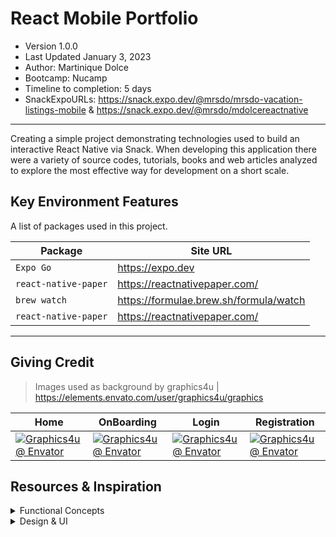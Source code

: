 # React Mobile Portfolio
- Version 1.0.0
- Last Updated January 3, 2023
- Author: Martinique Dolce
- Bootcamp: Nucamp
- Timeline to completion: 5 days
- SnackExpoURLs: https://snack.expo.dev/@mrsdo/mrsdo-vacation-listings-mobile & https://snack.expo.dev/@mrsdo/mdolcereactnative
---

Creating a simple project demonstrating technologies used to build an interactive React Native via Snack.
When developing this application there were a variety of source codes, tutorials, books and web articles analyzed to explore the most effective way for development on a short scale.

## Key Environment Features
A list of packages used in this project.

| Package                            | Site URL                               |
|------------------------------------|----------------------------------------|
| `Expo Go`                          | https://expo.dev                       |
| `react-native-paper`               | https://reactnativepaper.com/          |
| `brew watch`                       | https://formulae.brew.sh/formula/watch |
| `react-native-paper`               | https://reactnativepaper.com/          |

---
## Giving Credit

> Images used as background by graphics4u | https://elements.envato.com/user/graphics4u/graphics

| Home | OnBoarding | Login | Registration |
| --- | --- | --- | --- |
| [![Graphics4u @ Envator](https://elements-preview-images-0.imgix.net/465e8bec-74a2-4328-b83e-8dce481deeb7?auto=compress%2Cformat&fit=max&w=2740&s=48c4413cd7796d42a682bc7caa921a51)](https://elements.envato.com/user/graphics4u/graphics) | [![Graphics4u @ Envator](https://elements-preview-images-0.imgix.net/fbe9ab95-7611-4429-85e8-4c92ecee6469?auto=compress%2Cformat&fit=max&w=2740&s=ab4f304de54f29aa6199ac458d338b36)](https://elements.envato.com/user/graphics4u/graphics) |[![Graphics4u @ Envator](https://elements-preview-images-0.imgix.net/394c4f47-f00c-4543-a511-084dc4738883?auto=compress%2Cformat&fit=max&w=2740&s=770b94d507d26bc9746c0bd82f3ddff3)](https://elements.envato.com/user/graphics4u/graphics) | [![Graphics4u @ Envator](https://elements-preview-images-0.imgix.net/d54e1cf2-69e7-47dd-8f7f-4cf55f479535?auto=compress%2Cformat&fit=max&w=2740&s=665f47b9bd44e8b59fbec86e22da4161)](https://elements.envato.com/user/graphics4u/graphics) |


## Resources & Inspiration

<details>
 <summary>Functional Concepts</summary>


> React Navigation | https://reactnavigation.org/docs/getting-started/

> Gatsby plugin for react-native-web | https://www.gatsbyjs.com/plugins/gatsby-plugin-react-native-web/#gatsby-plugin-for-react-native-web

> Const vs Function | https://dev.to/ugglr/react-functional-components-const-vs-function-2kj9
</details>

<details>
 <summary>Design & UI</summary>
 

> Material Design Icons | https://materialdesignicons.com/

> Adobe Express to create SVG | https://www.adobe.com/express/
</details>